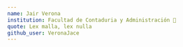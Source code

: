 ```yaml
---
name: Jair Verona
institution: Facultad de Contaduria y Administración 🚩 
quote: Lex malla, lex nulla
github_user: VeronaJace
---
```

